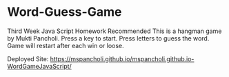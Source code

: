 # Word-Guess-Game
Third Week Java Script Homework Recommended
This is a hangman game by Mukti Pancholi.
Press a key to start.
Press letters to guess the word.
Game will restart after each win or loose.

Deployed Site:
https://mspancholi.github.io/mspancholi.github.io-WordGameJavaScript/
